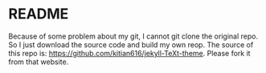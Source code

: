 # README

Because of some problem about my git, I cannot git clone the original repo. So I just download the source code and build my own reop. The source of this repo is: https://github.com/kitian616/jekyll-TeXt-theme. Please fork it from that website.
